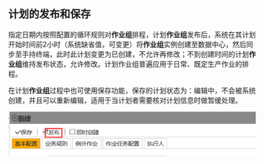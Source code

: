 ## 计划的发布和保存
指定日期内按照配置的循环规则对**作业组**排程，计划**作业组**发布后，系统在其计划开始时间前2小时（系统缺省值，可变更）将**作业组**实例创建至数据中心，然后同步至手持终端，此时此计划变更为已创建，不允许再修改；不到创建时间的计划**作业组**维持发布状态，允许修改。计划作业组普遍应用于日常、既定生产作业的排程。

在计划**作业组**过程中也可使用保存功能，保存的计划状态为：编辑中，不会被系统创建，并且可以重新编辑，适用于当计划者需要核对计划信息时做暂缓处理。

![](./images/计划10.png)